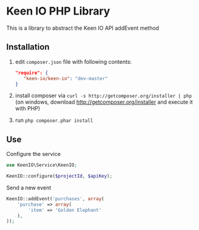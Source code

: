 Keen IO PHP Library
================================
This is a library to abstract the Keen IO API addEvent method

Installation
------------
  1. edit `composer.json` file with following contents:

     ```json
     "require": {
        "keen-io/keen-io": "dev-master"
     }
     ```
  2. install composer via `curl -s http://getcomposer.org/installer | php` (on windows, download
     http://getcomposer.org/installer and execute it with PHP)
  3. run `php composer.phar install`

Use
---
Configure the service
```php
use KeenIO\Service\KeenIO;

KeenIO::configure($projectId, $apiKey);
```

Send a new event
```php
KeenIO::addEvent('purchases', array(
    'purchase' => array(
        'item' => 'Golden Elephant'
    ),
));
```

